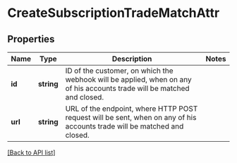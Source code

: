 # CreateSubscriptionTradeMatchAttr

## Properties

Name | Type | Description | Notes
------------ | ------------- | ------------- | -------------
**id** | **string** | ID of the customer, on which the webhook will be applied, when on any of his accounts trade will be matched and closed. |
**url** | **string** | URL of the endpoint, where HTTP POST request will be sent, when on any of his accounts trade will be matched and closed. |

[[Back to API list]](../../README.md#api-endpoints)
